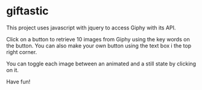 # giftastic

This project uses javascript with jquery to access Giphy with its API. 

Click on a button to retrieve 10 images from Giphy using the key words on the button. You can also make your own button using the text box i the top right corner. 

You can toggle each image between an animated and a still state by clicking on it.

Have fun!
